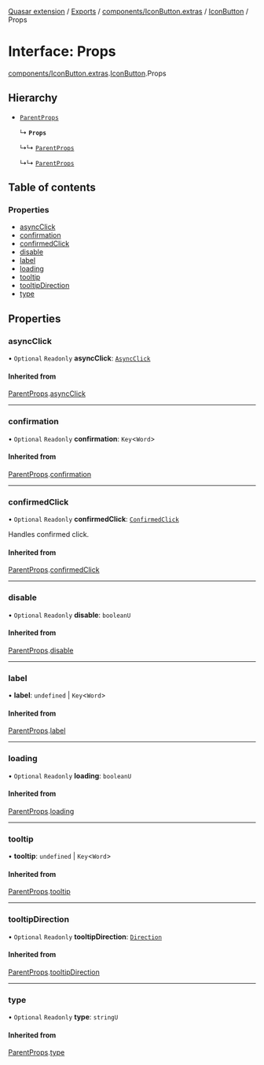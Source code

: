 [Quasar extension](../index.md) / [Exports](../modules.md) / [components/IconButton.extras](../modules/components_IconButton_extras.md) / [IconButton](../modules/components_IconButton_extras.IconButton.md) / Props

# Interface: Props

[components/IconButton.extras](../modules/components_IconButton_extras.md).[IconButton](../modules/components_IconButton_extras.IconButton.md).Props

## Hierarchy

- [`ParentProps`](components_IconButton_extras.IconButton.ParentProps.md)

  ↳ **`Props`**

  ↳↳ [`ParentProps`](components_IconPicker_extras.IconPicker.ParentProps.md)

  ↳↳ [`ParentProps`](components_LanguagePicker_extras.LanguagePicker.ParentProps.md)

## Table of contents

### Properties

- [asyncClick](components_IconButton_extras.IconButton.Props.md#asyncclick)
- [confirmation](components_IconButton_extras.IconButton.Props.md#confirmation)
- [confirmedClick](components_IconButton_extras.IconButton.Props.md#confirmedclick)
- [disable](components_IconButton_extras.IconButton.Props.md#disable)
- [label](components_IconButton_extras.IconButton.Props.md#label)
- [loading](components_IconButton_extras.IconButton.Props.md#loading)
- [tooltip](components_IconButton_extras.IconButton.Props.md#tooltip)
- [tooltipDirection](components_IconButton_extras.IconButton.Props.md#tooltipdirection)
- [type](components_IconButton_extras.IconButton.Props.md#type)

## Properties

### asyncClick

• `Optional` `Readonly` **asyncClick**: [`AsyncClick`](components_api_async_click.asyncClick.AsyncClick.md)

#### Inherited from

[ParentProps](components_IconButton_extras.IconButton.ParentProps.md).[asyncClick](components_IconButton_extras.IconButton.ParentProps.md#asyncclick)

___

### confirmation

• `Optional` `Readonly` **confirmation**: `Key`<`Word`\>

#### Inherited from

[ParentProps](components_IconButton_extras.IconButton.ParentProps.md).[confirmation](components_IconButton_extras.IconButton.ParentProps.md#confirmation)

___

### confirmedClick

• `Optional` `Readonly` **confirmedClick**: [`ConfirmedClick`](components_api_confirmed_click.confirmedClick.ConfirmedClick.md)

Handles confirmed click.

#### Inherited from

[ParentProps](components_IconButton_extras.IconButton.ParentProps.md).[confirmedClick](components_IconButton_extras.IconButton.ParentProps.md#confirmedclick)

___

### disable

• `Optional` `Readonly` **disable**: `booleanU`

#### Inherited from

[ParentProps](components_IconButton_extras.IconButton.ParentProps.md).[disable](components_IconButton_extras.IconButton.ParentProps.md#disable)

___

### label

• **label**: `undefined` \| `Key`<`Word`\>

#### Inherited from

[ParentProps](components_IconButton_extras.IconButton.ParentProps.md).[label](components_IconButton_extras.IconButton.ParentProps.md#label)

___

### loading

• `Optional` `Readonly` **loading**: `booleanU`

#### Inherited from

[ParentProps](components_IconButton_extras.IconButton.ParentProps.md).[loading](components_IconButton_extras.IconButton.ParentProps.md#loading)

___

### tooltip

• **tooltip**: `undefined` \| `Key`<`Word`\>

#### Inherited from

[ParentProps](components_IconButton_extras.IconButton.ParentProps.md).[tooltip](components_IconButton_extras.IconButton.ParentProps.md#tooltip)

___

### tooltipDirection

• `Optional` `Readonly` **tooltipDirection**: [`Direction`](../modules/components_api_direction.direction.md#direction)

#### Inherited from

[ParentProps](components_IconButton_extras.IconButton.ParentProps.md).[tooltipDirection](components_IconButton_extras.IconButton.ParentProps.md#tooltipdirection)

___

### type

• `Optional` `Readonly` **type**: `stringU`

#### Inherited from

[ParentProps](components_IconButton_extras.IconButton.ParentProps.md).[type](components_IconButton_extras.IconButton.ParentProps.md#type)
